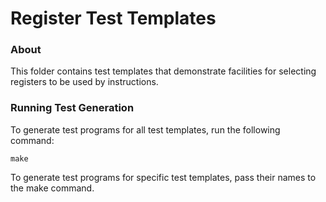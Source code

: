 Register Test Templates
=============================

### About

This folder contains test templates that demonstrate facilities for selecting registers
to be used by instructions.

### Running Test Generation

To generate test programs for all test templates, run the following command:

    make

To generate test programs for specific test templates, pass their names to the make command.
